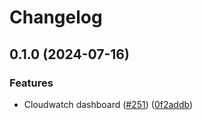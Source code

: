 # Changelog

## 0.1.0 (2024-07-16)


### Features

* Cloudwatch dashboard ([#251](https://github.com/kloia/platform-modules/issues/251)) ([0f2addb](https://github.com/kloia/platform-modules/commit/0f2addb7f87058d82ec5eafa09c77b97cd34e8db))
